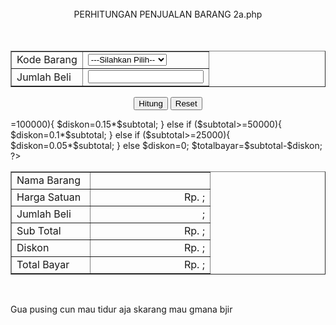 <!DOCTYPE html PUBLIC "-//W3C//DTD XHTML 1.0 Transitional//EN" "http://www.w3.org/TR/xhtml1/DTD/xhtml1-transitional.dtd">
<html xmlns="http://www.w3.org/1999/xhtml">
<head>
<meta http-equiv="Content-Type" content="text/html; charset=utf-8" />
<title>Hitung Penjualan Barang</title>
</head>
<body>
	<div align="center"><br />PERHITUNGAN PENJUALAN BARANG 2a.php</div> <br /><br />
<form id="form1" name="form1" method="post" action="2a.php">
  <table width="300" border="1" align="center">
        <tr>
          <td>Kode Barang</td>
          <td>
              <select name="kode" id="kode">
                <option>---Silahkan Pilih--</option>
                <option value="A01">A01 - Speaker</option>
                <option value="B02">B02 - Mouse</option>
                <option value="C03">C03 - Harddisk</option>
                <option value="D04">D04 - Mouse Pad</option>
                </select>          </td>
        </tr>
        <tr>
          <td>Jumlah Beli</td>
          <td><input type="text" name="jumlah" id="jumlah"></td>
        </tr>
      </table>
        <p>
          <center><input type="submit" name="Hitung" id="Hitung" value="Hitung" />
          <input type="reset" name="Reset" id="Reset" value="Reset" /></center>
        </p>
</form>

<?php
error_reporting(0);
$jumlah=0;
$kode='';
$nama='';
$harga=0;
$jumlah=$_POST['jumlah'];
$kode=$_POST['kode'];

if ($kode=="A01"){
	$nama="Speaker";
	$harga=50000;
}

if ($kode=="B02"){
	$nama="Mouse";
	$harga=25000;
}

if ($kode=="C03"){
	$nama="Hardisk";
	$harga=750000;
}

if ($kode=="D04"){
	$nama="Mouse Pad";
	$harga=5000;
}

$subtotal=$harga*$jumlah;
if ($subtotal>=100000){
	$diskon=0.15*$subtotal;
}
else
if ($subtotal>=50000){
	$diskon=0.1*$subtotal;
}
else
if ($subtotal>=25000){
	$diskon=0.05*$subtotal;
}
else
	$diskon=0;
$totalbayar=$subtotal-$diskon;
?>    

</p>
<center>
<table width="300" border="1">
  <tr>
    <td width="109" align="left">Nama Barang</td>
    <td width="175"><?php echo $nama;?></td>
  </tr>
  <tr>
    <td align="left">Harga Satuan</td>
    <td><div align="right">Rp. <?php echo number_format($harga,0,",",".");?>;</div></td>
  </tr>
  <tr>
    <td align="left">Jumlah Beli</td>
    <td><div align="right"><?php echo number_format($jumlah,0,",",".");?>;</div></td>
  </tr>
  <tr>
    <td align="left">Sub Total</td>
    <td><div align="right">Rp. <?php echo number_format($subtotal,0,",",".");?>;</div></td>
  </tr>
  <tr>
    <td align="left">Diskon</td>
    <td><div align="right">Rp. <?php echo number_format($diskon,0,",",".");?>;</div></td>
  </tr>
  <tr>
    <td align="left">Total Bayar</td>
    <td><div align="right">Rp. <?php echo number_format($totalbayar,0,",",".");?>;</div></td>
  </tr>
</table>
</center>
<p>&nbsp;</p>
</body>
</html>

 Gua pusing cun mau tidur aja skarang mau gmana bjir
 
